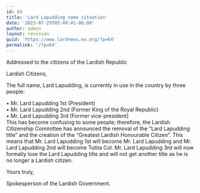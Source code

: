 ```yaml
---
id: 64
title: 'Lard Lapudding name situation'
date: '2023-07-29T05:49:41-06:00'
author: admin
layout: revision
guid: 'https://www.lardnews.eu.org/?p=64'
permalink: '/?p=64'
---
```


Addressed to the citizens of the Lardish Republic

Lardish Citizens,

The full name, Lard Lapudding, is currently in use in the country by three people:

<div class="s4"><span class="s3">• </span>Mr. Lard Lapudding 1st (President)</div><div class="s4"><span class="s3">• </span>Mr. Lard Lapudding 2nd (Former King of the Royal Republic)</div><div class="s4"><span class="s3">• </span>Mr. Lard Lapudding 3rd (Former vice-president)</div>This has become confusing to some people; therefore, the Lardish Citizenship Committee has announced the removal of the “Lard Lapudding title” and the creation of the “Greatest Lardish Honourable Citizen”. This means that Mr. Lard Lapudding 1st will become Mr. Lard Lapudding and Mr. Lard Lapudding 2nd will become Tutita Col. Mr. Lard Lapudding 3rd will now formally lose the Lard Lapudding title and will not get another title as he is no longer a Lardish citizen.

Yours truly,

Spokesperson of the Lardish Government.